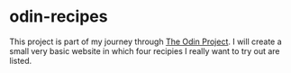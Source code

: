 # odin-recipes

This project is part of my journey through [The Odin Project](https://www.theodinproject.com/). I will create a small very basic website in which four recipies I really want to try out are listed. 
